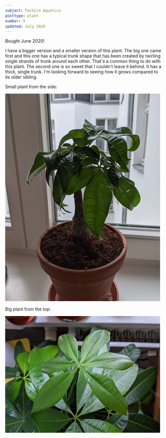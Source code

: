 ```yaml
---
subject: Pachira Aquatica
posttype: plant
number: 9
updated: July 2020
---
```


Bought June 2020!

I have a bigger version and a smaller version of this plant. The big one came first and this one has a typical trunk shape that has been created by twirling single strands of trunk around each other. That's a common thing to do with this plant. The second one is so sweet that I couldn't leave it behind. It has a thick, single trunk. I'm looking forward to seeing how it grows compared to its older sibling.

Small plant from the side:

<img class="plant-photo" loading="lazy" src="img/pachira_aquatica_side_500.jpg" alt="Pachira Aquatica"/> 

Big plant from the top:

<img class="plant-photo" loading="lazy" src="img/pachira_aquatica_top_500.jpg" alt="Pachira Aquatica"/> 